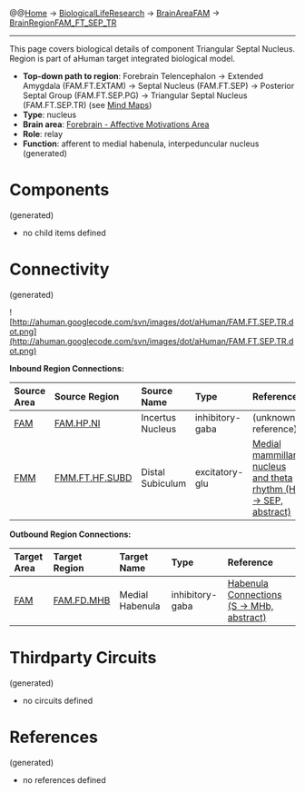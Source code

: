 @@[Home](Home.md) -> [BiologicalLifeResearch](BiologicalLifeResearch.md) -> [BrainAreaFAM](BrainAreaFAM.md) -> [BrainRegionFAM\_FT\_SEP\_TR](BrainRegionFAM_FT_SEP_TR.md)

---


This page covers biological details of component Triangular Septal Nucleus.
Region is part of aHuman target integrated biological model.

  * **Top-down path to region**: Forebrain Telencephalon -> Extended Amygdala (FAM.FT.EXTAM) -> Septal Nucleus (FAM.FT.SEP) -> Posterior Septal Group (FAM.FT.SEP.PG) -> Triangular Septal Nucleus (FAM.FT.SEP.TR) (see [Mind Maps](OverallMindMaps.md))
  * **Type**: nucleus
  * **Brain area**: [Forebrain - Affective Motivations Area](BrainAreaFAM.md)
  * **Role**: relay
  * **Function**: afferent to medial habenula, interpeduncular nucleus
(generated)
# Components #
(generated)


  * no child items defined

# Connectivity #
(generated)


![http://ahuman.googlecode.com/svn/images/dot/aHuman/FAM.FT.SEP.TR.dot.png](http://ahuman.googlecode.com/svn/images/dot/aHuman/FAM.FT.SEP.TR.dot.png)

**Inbound Region Connections:**

| **Source Area** | **Source Region** | **Source Name** | **Type** | **Reference** |
|:----------------|:------------------|:----------------|:---------|:--------------|
| [FAM](BrainAreaFAM.md) | [FAM.HP.NI](BrainRegionFAM_HP_NI.md) | Incertus Nucleus | inhibitory-gaba | (unknown reference) |
| [FMM](BrainAreaFMM.md) | [FMM.FT.HF.SUBD](BrainRegionFMM_FT_HF_SUBD.md) | Distal Subiculum | excitatory-glu | [Medial mammillary nucleus and theta rhythm (HF -> SEP, abstract)](http://www.nature.com/nrn/journal/v5/n1/fig_tab/nrn1299_F4.html) |

**Outbound Region Connections:**

| **Target Area** | **Target Region** | **Target Name** | **Type** | **Reference** |
|:----------------|:------------------|:----------------|:---------|:--------------|
| [FAM](BrainAreaFAM.md) | [FAM.FD.MHB](BrainRegionFAM_FD_MHB.md) | Medial Habenula | inhibitory-gaba | [Habenula Connections (S -> MHb, abstract)](http://www.scholarpedia.org/article/Habenula) |

# Thirdparty Circuits #
(generated)

  * no circuits defined

# References #
(generated)

  * no references defined
